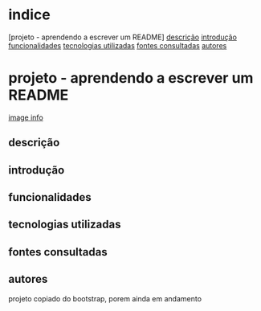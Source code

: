# indice 
[projeto - aprendendo a escrever um README]
[descrição](#descri%C3%A7%C3%A3o)
[introdução](#introdu%C3%A7%C3%A3o)
[funcionalidades](#funcionalidades)
[tecnologias utilizadas](tecnologias-utilizadas)
[fontes consultadas](fontes-consultadas)
[autores](autores)

# projeto - aprendendo a escrever um README 

[image info](img/capa.png)

## descrição 

## introdução 

## funcionalidades 

## tecnologias utilizadas 

## fontes consultadas 

## autores 

projeto copiado do bootstrap, porem ainda em andamento